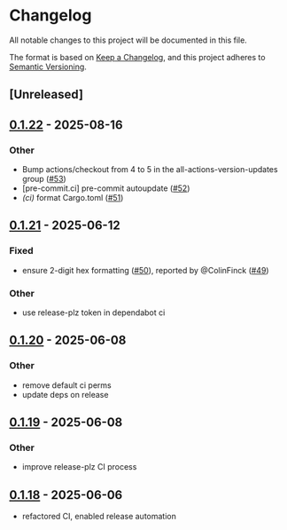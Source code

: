 # Changelog

All notable changes to this project will be documented in this file.

The format is based on [Keep a Changelog](https://keepachangelog.com/en/1.0.0/),
and this project adheres to [Semantic Versioning](https://semver.org/spec/v2.0.0.html).

## [Unreleased]

## [0.1.22](https://github.com/oxibus/automotive_diag/compare/v0.1.21...v0.1.22) - 2025-08-16

### Other

- Bump actions/checkout from 4 to 5 in the all-actions-version-updates group ([#53](https://github.com/oxibus/automotive_diag/pull/53))
- [pre-commit.ci] pre-commit autoupdate ([#52](https://github.com/oxibus/automotive_diag/pull/52))
- *(ci)* format Cargo.toml ([#51](https://github.com/oxibus/automotive_diag/pull/51))

## [0.1.21](https://github.com/oxibus/automotive_diag/compare/v0.1.20...v0.1.21) - 2025-06-12

### Fixed

- ensure 2-digit hex formatting ([#50](https://github.com/oxibus/automotive_diag/pull/50)), reported by @ColinFinck ([#49](https://github.com/oxibus/automotive_diag/issues/49))

### Other

- use release-plz token in dependabot ci

## [0.1.20](https://github.com/oxibus/automotive_diag/compare/v0.1.19...v0.1.20) - 2025-06-08

### Other

- remove default ci perms
- update deps on release

## [0.1.19](https://github.com/oxibus/automotive_diag/compare/v0.1.18...v0.1.19) - 2025-06-08

### Other

- improve release-plz CI process

## [0.1.18](https://github.com/oxibus/automotive_diag/compare/v0.1.17...v0.1.18) - 2025-06-06

- refactored CI, enabled release automation
